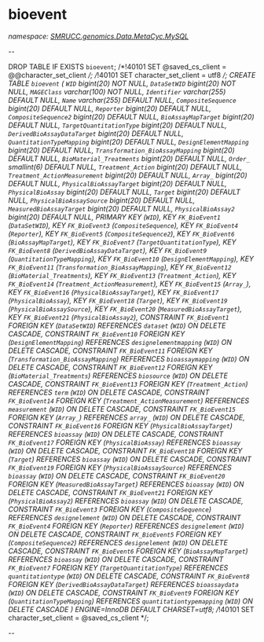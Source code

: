 ﻿# bioevent
_namespace: [SMRUCC.genomics.Data.MetaCyc.MySQL](./index.md)_

--
 
 DROP TABLE IF EXISTS `bioevent`;
 /*!40101 SET @saved_cs_client = @@character_set_client */;
 /*!40101 SET character_set_client = utf8 */;
 CREATE TABLE `bioevent` (
 `WID` bigint(20) NOT NULL,
 `DataSetWID` bigint(20) NOT NULL,
 `MAGEClass` varchar(100) NOT NULL,
 `Identifier` varchar(255) DEFAULT NULL,
 `Name` varchar(255) DEFAULT NULL,
 `CompositeSequence` bigint(20) DEFAULT NULL,
 `Reporter` bigint(20) DEFAULT NULL,
 `CompositeSequence2` bigint(20) DEFAULT NULL,
 `BioAssayMapTarget` bigint(20) DEFAULT NULL,
 `TargetQuantitationType` bigint(20) DEFAULT NULL,
 `DerivedBioAssayDataTarget` bigint(20) DEFAULT NULL,
 `QuantitationTypeMapping` bigint(20) DEFAULT NULL,
 `DesignElementMapping` bigint(20) DEFAULT NULL,
 `Transformation_BioAssayMapping` bigint(20) DEFAULT NULL,
 `BioMaterial_Treatments` bigint(20) DEFAULT NULL,
 `Order_` smallint(6) DEFAULT NULL,
 `Treatment_Action` bigint(20) DEFAULT NULL,
 `Treatment_ActionMeasurement` bigint(20) DEFAULT NULL,
 `Array_` bigint(20) DEFAULT NULL,
 `PhysicalBioAssayTarget` bigint(20) DEFAULT NULL,
 `PhysicalBioAssay` bigint(20) DEFAULT NULL,
 `Target` bigint(20) DEFAULT NULL,
 `PhysicalBioAssaySource` bigint(20) DEFAULT NULL,
 `MeasuredBioAssayTarget` bigint(20) DEFAULT NULL,
 `PhysicalBioAssay2` bigint(20) DEFAULT NULL,
 PRIMARY KEY (`WID`),
 KEY `FK_BioEvent1` (`DataSetWID`),
 KEY `FK_BioEvent3` (`CompositeSequence`),
 KEY `FK_BioEvent4` (`Reporter`),
 KEY `FK_BioEvent5` (`CompositeSequence2`),
 KEY `FK_BioEvent6` (`BioAssayMapTarget`),
 KEY `FK_BioEvent7` (`TargetQuantitationType`),
 KEY `FK_BioEvent8` (`DerivedBioAssayDataTarget`),
 KEY `FK_BioEvent9` (`QuantitationTypeMapping`),
 KEY `FK_BioEvent10` (`DesignElementMapping`),
 KEY `FK_BioEvent11` (`Transformation_BioAssayMapping`),
 KEY `FK_BioEvent12` (`BioMaterial_Treatments`),
 KEY `FK_BioEvent13` (`Treatment_Action`),
 KEY `FK_BioEvent14` (`Treatment_ActionMeasurement`),
 KEY `FK_BioEvent15` (`Array_`),
 KEY `FK_BioEvent16` (`PhysicalBioAssayTarget`),
 KEY `FK_BioEvent17` (`PhysicalBioAssay`),
 KEY `FK_BioEvent18` (`Target`),
 KEY `FK_BioEvent19` (`PhysicalBioAssaySource`),
 KEY `FK_BioEvent20` (`MeasuredBioAssayTarget`),
 KEY `FK_BioEvent21` (`PhysicalBioAssay2`),
 CONSTRAINT `FK_BioEvent1` FOREIGN KEY (`DataSetWID`) REFERENCES `dataset` (`WID`) ON DELETE CASCADE,
 CONSTRAINT `FK_BioEvent10` FOREIGN KEY (`DesignElementMapping`) REFERENCES `designelementmapping` (`WID`) ON DELETE CASCADE,
 CONSTRAINT `FK_BioEvent11` FOREIGN KEY (`Transformation_BioAssayMapping`) REFERENCES `bioassaymapping` (`WID`) ON DELETE CASCADE,
 CONSTRAINT `FK_BioEvent12` FOREIGN KEY (`BioMaterial_Treatments`) REFERENCES `biosource` (`WID`) ON DELETE CASCADE,
 CONSTRAINT `FK_BioEvent13` FOREIGN KEY (`Treatment_Action`) REFERENCES `term` (`WID`) ON DELETE CASCADE,
 CONSTRAINT `FK_BioEvent14` FOREIGN KEY (`Treatment_ActionMeasurement`) REFERENCES `measurement` (`WID`) ON DELETE CASCADE,
 CONSTRAINT `FK_BioEvent15` FOREIGN KEY (`Array_`) REFERENCES `array_` (`WID`) ON DELETE CASCADE,
 CONSTRAINT `FK_BioEvent16` FOREIGN KEY (`PhysicalBioAssayTarget`) REFERENCES `bioassay` (`WID`) ON DELETE CASCADE,
 CONSTRAINT `FK_BioEvent17` FOREIGN KEY (`PhysicalBioAssay`) REFERENCES `bioassay` (`WID`) ON DELETE CASCADE,
 CONSTRAINT `FK_BioEvent18` FOREIGN KEY (`Target`) REFERENCES `bioassay` (`WID`) ON DELETE CASCADE,
 CONSTRAINT `FK_BioEvent19` FOREIGN KEY (`PhysicalBioAssaySource`) REFERENCES `bioassay` (`WID`) ON DELETE CASCADE,
 CONSTRAINT `FK_BioEvent20` FOREIGN KEY (`MeasuredBioAssayTarget`) REFERENCES `bioassay` (`WID`) ON DELETE CASCADE,
 CONSTRAINT `FK_BioEvent21` FOREIGN KEY (`PhysicalBioAssay2`) REFERENCES `bioassay` (`WID`) ON DELETE CASCADE,
 CONSTRAINT `FK_BioEvent3` FOREIGN KEY (`CompositeSequence`) REFERENCES `designelement` (`WID`) ON DELETE CASCADE,
 CONSTRAINT `FK_BioEvent4` FOREIGN KEY (`Reporter`) REFERENCES `designelement` (`WID`) ON DELETE CASCADE,
 CONSTRAINT `FK_BioEvent5` FOREIGN KEY (`CompositeSequence2`) REFERENCES `designelement` (`WID`) ON DELETE CASCADE,
 CONSTRAINT `FK_BioEvent6` FOREIGN KEY (`BioAssayMapTarget`) REFERENCES `bioassay` (`WID`) ON DELETE CASCADE,
 CONSTRAINT `FK_BioEvent7` FOREIGN KEY (`TargetQuantitationType`) REFERENCES `quantitationtype` (`WID`) ON DELETE CASCADE,
 CONSTRAINT `FK_BioEvent8` FOREIGN KEY (`DerivedBioAssayDataTarget`) REFERENCES `bioassaydata` (`WID`) ON DELETE CASCADE,
 CONSTRAINT `FK_BioEvent9` FOREIGN KEY (`QuantitationTypeMapping`) REFERENCES `quantitationtypemapping` (`WID`) ON DELETE CASCADE
 ) ENGINE=InnoDB DEFAULT CHARSET=utf8;
 /*!40101 SET character_set_client = @saved_cs_client */;
 
 --




